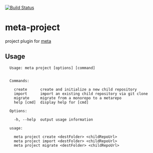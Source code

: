 [![Build Status](https://travis-ci.com/mateodelnorte/meta-project.svg?branch=master)](https://travis-ci.com/mateodelnorte/meta-project)

# meta-project

project plugin for [meta](https://github.com/mateodelnorte/meta)

## Usage

```
  Usage: meta project [options] [command]


  Commands:

    create      create and initialize a new child repository
    import      import an existing child repository via git clone
    migrate     migrate from a monorepo to a metarepo
    help [cmd]  display help for [cmd]

  Options:

    -h, --help  output usage information

```

```
  usage:

    meta project create <destFolder> <childRepoUrl>
    meta project import <destFolder> <childRepoUrl>
    meta project migrate <destFolder> <childRepoUrl>
```
